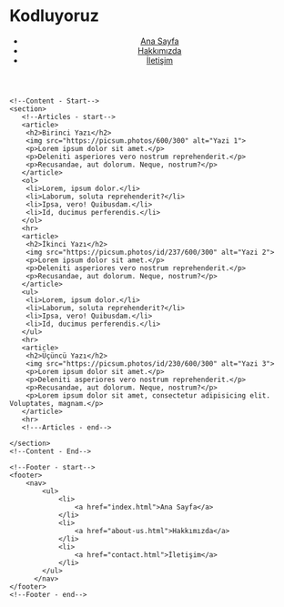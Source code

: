 # Kodluyoruz
<!DOCTYPE html>
<html lang="tr">
<head>
    <meta charset="UTF-8">
    <meta http-equiv="X-UA-Compatible" content="IE=edge">
    <meta name="viewport" content="width=device-width, initial-scale=1.0">
    <title>Kodluyoringg</title>
</head>
<body>
    <!---Navbar-start-->
    <header>
      <nav>
        <ul>
            <li>
                <a href="index.html">Ana Sayfa</a>
            </li>
            <li>
                <a href="about-us.html">Hakkımızda</a>
            </li>
            <li>
                <a href="contact.html">İletişim</a>
            </li>
        </ul>
      </nav>
    </header>
    <!---Navbar-end-->

    <!--Content - Start-->
    <section>
       <!--Articles - start-->
       <article>
        <h2>Birinci Yazı</h2>
        <img src="https://picsum.photos/600/300" alt="Yazi 1">
        <p>Lorem ipsum dolor sit amet.</p>
        <p>Deleniti asperiores vero nostrum reprehenderit.</p>
        <p>Recusandae, aut dolorum. Neque, nostrum?</p>
       </article>
       <ol>
        <li>Lorem, ipsum dolor.</li>
        <li>Laborum, soluta reprehenderit?</li>
        <li>Ipsa, vero! Quibusdam.</li>
        <li>Id, ducimus perferendis.</li>
       </ol>
       <hr>
       <article>
        <h2>İkinci Yazı</h2>
        <img src="https://picsum.photos/id/237/600/300" alt="Yazi 2">
        <p>Lorem ipsum dolor sit amet.</p>
        <p>Deleniti asperiores vero nostrum reprehenderit.</p>
        <p>Recusandae, aut dolorum. Neque, nostrum?</p>
       </article>
       <ul>
        <li>Lorem, ipsum dolor.</li>
        <li>Laborum, soluta reprehenderit?</li>
        <li>Ipsa, vero! Quibusdam.</li>
        <li>Id, ducimus perferendis.</li>
       </ul>
       <hr>
       <article>
        <h2>Üçüncü Yazı</h2>
        <img src="https://picsum.photos/id/230/600/300" alt="Yazi 3">
        <p>Lorem ipsum dolor sit amet.</p>
        <p>Deleniti asperiores vero nostrum reprehenderit.</p>
        <p>Recusandae, aut dolorum. Neque, nostrum?</p>
        <p>Lorem ipsum dolor sit amet, consectetur adipisicing elit. Voluptates, magnam.</p>
       </article>
       <hr>
       <!---Articles - end-->
       
    </section>
    <!--Content - End-->
     
    <!--Footer - start-->
    <footer>
        <nav>
            <ul>
                <li>
                    <a href="index.html">Ana Sayfa</a>
                </li>
                <li>
                    <a href="about-us.html">Hakkımızda</a>
                </li>
                <li>
                    <a href="contact.html">İletişim</a>
                </li>
            </ul>
          </nav>
    </footer>
    <!--Footer - end-->

</body>
</html>
